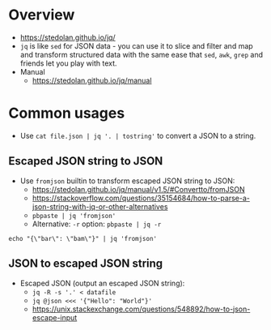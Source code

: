 # Overview

- https://stedolan.github.io/jq/
- `jq` is like `sed` for JSON data - you can use it to slice and filter
  and map and transform structured data with the same ease that `sed`,
  `awk`, `grep` and friends let you play with text.
- Manual
    + https://stedolan.github.io/jq/manual

# Common usages

+ Use `cat file.json | jq '. | tostring'` to convert a JSON to a string.

## Escaped JSON string to JSON

- Use `fromjson` builtin to transform escaped JSON string to JSON:
    * https://stedolan.github.io/jq/manual/v1.5/#Convertto/fromJSON
    * https://stackoverflow.com/questions/35154684/how-to-parse-a-json-string-with-jq-or-other-alternatives
    * `pbpaste | jq 'fromjson'`
    * Alternative: `-r` option: `pbpaste | jq -r`

```
echo "{\"bar\": \"bam\"}" | jq 'fromjson'
```

## JSON to escaped JSON string

- Escaped JSON (output an escaped JSON string):
    * `jq -R -s '.' < datafile`
    * `jq @json <<< '{"Hello": "World"}'`
    * https://unix.stackexchange.com/questions/548892/how-to-json-escape-input
